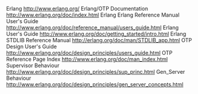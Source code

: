 Erlang http://www.erlang.org/
Erlang/OTP Documentation http://www.erlang.org/doc/index.html
Erlang Erlang Reference Manual User's Guide http://www.erlang.org/doc/reference_manual/users_guide.html
Erlang User's Guide http://www.erlang.org/doc/getting_started/intro.html
Erlang STDLIB Reference Manual http://erlang.org/doc/man/STDLIB_app.html
OTP Design User's Guide http://www.erlang.org/doc/design_principles/users_guide.html
OTP Reference Page Index http://www.erlang.org/doc/man_index.html
Supervisor Behaviour http://www.erlang.org/doc/design_principles/sup_princ.html
Gen_Server Behaviour http://www.erlang.org/doc/design_principles/gen_server_concepts.html